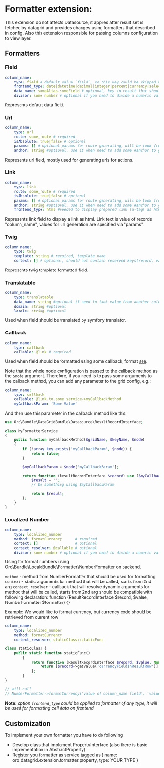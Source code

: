 Formatter extension:
=======
This extension do not affects Datasource, it applies after result set is fetched by datagrid and provides changes using formatters that described in config.
Also this extension responsible for passing columns configuration to view layer.

Formatters
-----------

### Field
```yaml
column_name:
    type: field # default value `field`, so this key could be skipped here
    frontend_type: date|datetime|decimal|integer|percent|currency|select|text|html|boolean # optional default string
    data_name: someAlias.someField # optional, key in result that should represent this field
    divisor: some number # optional if you need to divide a numeric value by a number before rendering it
```
Represents default data field.

### Url
```yaml
column_name:
    type: url
    route: some_route # required
    isAbsolute: true|false # optional
    params: [] # optional params for route generating, will be took from record
    anchor: string #optional, use it when need to add some #anchor to generated url
```
Represents url field, mostly used for generating urls for actions.

### Link
```yaml
column_name:
    type: link
    route: some_route # required
    isAbsolute: true|false # optional
    params: [] # optional params for route generating, will be took from record
    anchor: string #optional, use it when need to add some #anchor to generated url
    frontend_type: html #needed to display prepared link (a-tag) as html
```
Represents link field to display a link as html. Link text is value of records "column_name", values for url generation are specified via "params". 

### Twig
```yaml
column_name:
    type: twig
    template: string # required, template name
    context: [] # optional, should not contain reserved keys(record, value)
```
Represents twig template formatted field.

### Translatable
```yaml
column_name:
    type: translatable
    data_name: string #optional if need to took value from another column
    domain: string #optional
    locale: string #optional
```
Used when field should be translated by symfony translator.

### Callback
```yaml
column_name:
    type: callback
    callable: @link # required
```
Used when field should be formatted using some callback, format [see](./../references_in_configuration.md).

Note that the whole node configuration is passed to the callback method as the `$node` argument.
Therefore, if you need is to pass some arguments to the callback method, you can add any parameter to the grid config, e.g.:

```yaml
column_name:
    type: callback
    callable: @link.to.some.service->myCallbackMethod
    myCallbackParam: 'Some Value'
```

And then use this parameter in the callback method like this:

```php
use Oro\Bundle\DataGridBundle\Datasource\ResultRecordInterface;

class MyFormatterService
{
    public function myCallbackMethod($gridName, $keyName, $node)
    {
        if (!array_key_exists('myCallbackParam', $node)) {
            return false;
        }

        $myCallbackParam = $node['myCallbackParam'];

        return function (ResultRecordInterface $record) use ($myCallbackParam) {
            $result = '';
            // Do something using $myCallbackParam

            return $result;
        };
    }
}
```

### Localized Number
```yaml
column_name:
    type: localized_number
    method: formatCurrency      # required
    context: []                 # optional
    context_resolver: @callable # optional
    divisor: some number # optional if you need to divide a numeric value by a number before rendering it
```
Using for format numbers using Oro\Bundle\LocaleBundle\Formatter\NumberFormatter on backend.

`method` - method from NumberFormatter that should be used for formatting
`context` - static arguments for method that will be called, starts from 2nd arg
`context_resolver` - callback that will resolve dynamic arguments for method that will be called, starts from 2nd arg
should be compatible with following declaration:
function (ResultRecordInterface $record, $value, NumberFormatter $formatter) {}

Example:
We would like to format currency, but currency code should be retrieved from current row
```yaml
column_name:
    type: localized_number
    method: formatCurrency
    context_resolver: staticClass::staticFunc
```
```php
class staticClass {
    public static function staticFunc()
        {
            return function (ResultRecordInterface $record, $value, NumberFormatter $formatter) {
                return [$record->getValue('currencyFieldInResultRow')];
            };
        }
}

// will call
// NumberFormatter->formatCurrency('value of column_name field', 'value of currencyFieldInResultRow field');
```

**Note:** _option `frontend_type` could be applied to formatter of any type, it will be used for formatting cell data on frontend_

Customization
-----------

To implement your own formatter you have to do following:

 - Develop class that implement PropertyInterface (also there is basic implementation in AbstractProperty)
 - Register you formatter as service tagged as { name: oro_datagrid.extension.formatter.property, type: YOUR_TYPE }
